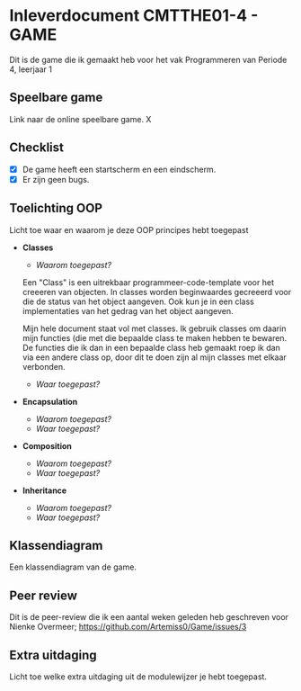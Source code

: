 # Inleverdocument CMTTHE01-4 - GAME

Dit is de game die ik gemaakt heb voor het vak Programmeren van Periode 4, leerjaar 1

## Speelbare game

Link naar de online speelbare game. X

## Checklist

- [x] De game heeft een startscherm en een eindscherm.
- [x] Er zijn geen bugs.

## Toelichting OOP 

Licht toe waar en waarom je deze OOP principes hebt toegepast

 - **Classes**
   - *Waarom toegepast?*
   
   Een "Class" is een uitrekbaar programmeer-code-template voor het creeeren van objecten. In classes worden beginwaardes gecreeerd voor die de status van het object aangeven. Ook kun je in een class implementaties van het gedrag van het object aangeven. 
   
      Mijn hele document staat vol met classes. Ik gebruik classes om daarin mijn functies (die met die bepaalde class te maken hebben te bewaren. De functies die ik dan in een bepaalde class heb gemaakt roep ik dan via een andere class op, door dit te doen zijn al mijn classes met elkaar verbonden. 
      
   - *Waar toegepast?*


 - **Encapsulation**
   - *Waarom toegepast?*
   - *Waar toegepast?*
   
 - **Composition**
   - *Waarom toegepast?*
   - *Waar toegepast?*
   
 - **Inheritance**
   - *Waarom toegepast?*
   - *Waar toegepast?*


## Klassendiagram

Een klassendiagram van de game.

## Peer review
Dit is de peer-review die ik een aantal weken geleden heb geschreven voor Nienke Overmeer;
https://github.com/Artemiss0/Game/issues/3

## Extra uitdaging

Licht toe welke extra uitdaging uit de modulewijzer je hebt toegepast.

